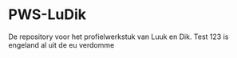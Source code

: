 # PWS-LuDik
De repository voor het profielwerkstuk van Luuk en Dik.
Test 123 is engeland al uit de eu verdomme
